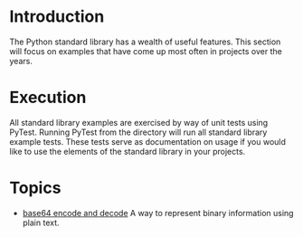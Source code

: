 # Introduction

The Python standard library has a wealth of useful features. This section will focus on examples that have come up most often in projects over the years.

# Execution

All standard library examples are exercised by way of unit tests using PyTest. Running PyTest from the directory will run all standard library example tests. These tests serve as documentation on usage if you would like to use the elements of the standard library in your projects.

# Topics

 - [base64 encode and decode](/base64_example.py) A way to represent binary information using plain text.
